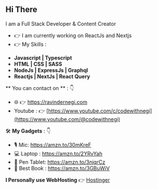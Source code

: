 ## Hi There

I am a Full Stack Developer & Content Creator

- :point_right: I am currently working on ReactJs and Nextjs
- :point_right: My Skills :
* **Javascript | Typescript**
* **HTML | CSS | SASS**
* **NodeJs | ExpressJs | Graphql**
* **Reactjs | NextJs | React Query**

** You can contact on ** : 👇
* :globe_with_meridians: 👉 https://ravindernegi.com 
* Youtube : 👉 [https://www.youtube.com/c/codewithnegi](https://www.youtube.com/@codewithnegi)

🛠️ **My Gadgets** : 👇
* 🎙️ Mic: https://amzn.to/30mKreF
* 💻 Laptop : https://amzn.to/2YRvYah
* 📝 Pen Tablet: https://amzn.to/3njqrCz
* 📗 Best Book : https://amzn.to/3GBuWiV

**I Personally use WebHosting** 👉 [Hostinger](http://www.hostinger.com/RAVINDERNEGI) 
